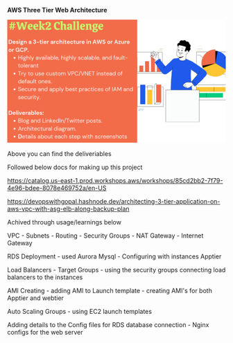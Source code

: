 **AWS Three Tier Web Architecture**

![Alt text](image.png)



Above you can find the deliveriables

Followed below docs for making up this project

https://catalog.us-east-1.prod.workshops.aws/workshops/85cd2bb2-7f79-4e96-bdee-8078e469752a/en-US

https://devopswithgopal.hashnode.dev/architecting-3-tier-application-on-aws-vpc-with-asg-elb-along-backup-plan

Achived through usage/learnings below

VPC - Subnets - Routing - Security Groups - NAT Gateway - Internet Gateway


RDS Deployment - used Aurora Mysql - Configuring with instances Apptier

Load Balancers - Target Groups - using the security groups connecting load balancers to the instances

AMI Creating - adding AMI to Launch template - creating AMI's for both Apptier and webtier

Auto Scaling Groups - using EC2 launch templates 

Adding details to the Config files for RDS database connection  - Nginx configs for the web server



